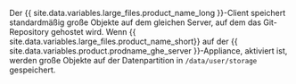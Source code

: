 Der {{ site.data.variables.large_files.product_name_long }}-Client speichert standardmäßig große Objekte auf dem gleichen Server, auf dem das Git-Repository gehostet wird. Wenn {{ site.data.variables.large_files.product_name_short}} auf der {{ site.data.variables.product.prodname_ghe_server }}-Appliance, aktiviert ist, werden große Objekte auf der Datenpartition in `/data/user/storage` gespeichert.

